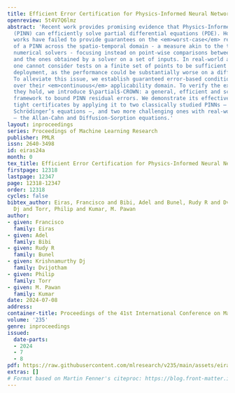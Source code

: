 ```yaml
---
title: Efficient Error Certification for Physics-Informed Neural Networks
openreview: 5t4V7Q6lmz
abstract: 'Recent work provides promising evidence that Physics-Informed Neural Networks
  (PINN) can efficiently solve partial differential equations (PDE). However, previous
  works have failed to provide guarantees on the <em>worst-case</em> residual error
  of a PINN across the spatio-temporal domain - a measure akin to the tolerance of
  numerical solvers - focusing instead on point-wise comparisons between their solution
  and the ones obtained by a solver on a set of inputs. In real-world applications,
  one cannot consider tests on a finite set of points to be sufficient grounds for
  deployment, as the performance could be substantially worse on a different set.
  To alleviate this issue, we establish guaranteed error-based conditions for PINNs
  over their <em>continuous</em> applicability domain. To verify the extent to which
  they hold, we introduce $\partial$-CROWN: a general, efficient and scalable post-training
  framework to bound PINN residual errors. We demonstrate its effectiveness in obtaining
  tight certificates by applying it to two classically studied PINNs – Burgers’ and
  Schrödinger’s equations –, and two more challenging ones with real-world applications
  – the Allan-Cahn and Diffusion-Sorption equations.'
layout: inproceedings
series: Proceedings of Machine Learning Research
publisher: PMLR
issn: 2640-3498
id: eiras24a
month: 0
tex_title: Efficient Error Certification for Physics-Informed Neural Networks
firstpage: 12318
lastpage: 12347
page: 12318-12347
order: 12318
cycles: false
bibtex_author: Eiras, Francisco and Bibi, Adel and Bunel, Rudy R and Dvijotham, Krishnamurthy
  Dj and Torr, Philip and Kumar, M. Pawan
author:
- given: Francisco
  family: Eiras
- given: Adel
  family: Bibi
- given: Rudy R
  family: Bunel
- given: Krishnamurthy Dj
  family: Dvijotham
- given: Philip
  family: Torr
- given: M. Pawan
  family: Kumar
date: 2024-07-08
address:
container-title: Proceedings of the 41st International Conference on Machine Learning
volume: '235'
genre: inproceedings
issued:
  date-parts:
  - 2024
  - 7
  - 8
pdf: https://raw.githubusercontent.com/mlresearch/v235/main/assets/eiras24a/eiras24a.pdf
extras: []
# Format based on Martin Fenner's citeproc: https://blog.front-matter.io/posts/citeproc-yaml-for-bibliographies/
---
```

